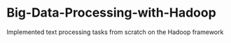 # Big-Data-Processing-with-Hadoop

  Implemented text processing tasks from scratch on the Hadoop framework
